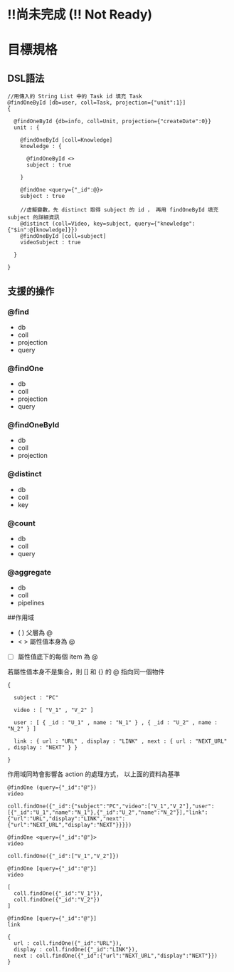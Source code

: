 # !!尚未完成 (!! Not Ready)

# 目標規格

## DSL語法
```
//用傳入的 String List 中的 Task id 填充 Task
@findOneById [db=user, coll=Task, projection={"unit":1}]
{

  @findOneById {db=info, coll=Unit, projection={"createDate":0}}
  unit : {

    @findOneById [coll=Knowledge]
    knowledge : {
      
      @findOneById <>
      subject : true
      
    }

    @findOne <query={"_id":@}>
    subject : true

    //虛擬變數，先 distinct 取得 subject 的 id ， 再用 findOneById 填充 subject 的詳細資訊
    @distinct (coll=Video, key=subject, query={"knowledge":{"$in":@[knowledge]}})
    @findOneById [coll=subject]
    videoSubject : true

  }

}
```

## 支援的操作
### @find
* db
* coll
* projection
* query

### @findOne
* db
* coll
* projection
* query

### @findOneById
* db
* coll
* projection

### @distinct
* db
* coll
* key

### @count
* db
* coll
* query

### @aggregate
* db
* coll
* pipelines


##作用域

* ( )  父層為 @
* < >  屬性值本身為 @
* [ ]  屬性值底下的每個 item 為 @

若屬性值本身不是集合，則 [] 和 {} 的 @ 指向同一個物件

```
{

  subject : "PC"

  video : [ "V_1" , "V_2" ]

  user : [ { _id : "U_1" , name : "N_1" } , { _id : "U_2" , name : "N_2" } ]

  link : { url : "URL" , display : "LINK" , next : { url : "NEXT_URL" , display : "NEXT" } }

}
```

作用域同時會影響各 action 的處理方式，
以上面的資料為基準

```
@findOne (query={"_id":"@"})
video

coll.findOne({"_id":{"subject":"PC","video":["V_1","V_2"],"user":[{"_id":"U_1","name":"N_1"},{"_id":"U_2","name":"N_2"}],"link":{"url":"URL","display":"LINK","next":{"url":"NEXT_URL","display":"NEXT"}}}})
```

```
@findOne <query={"_id":"@"}>
video

coll.findOne({"_id":["V_1","V_2"]})
```

```
@findOne [query={"_id":"@"}]
video

[
  coll.findOne({"_id":"V_1"}),
  coll.findOne({"_id":"V_2"})
]
```

```
@findOne [query={"_id":"@"}]
link

{
  url : coll.findOne({"_id":"URL"}),
  display : coll.findOne({"_id":"LINK"}),
  next : coll.findOne({"_id":{"url":"NEXT_URL","display":"NEXT"}})
}
```
